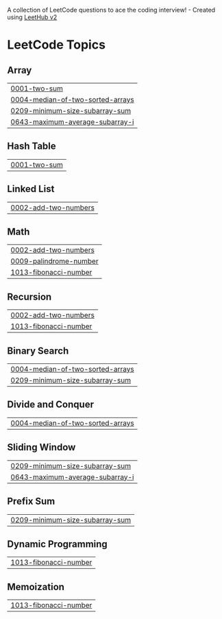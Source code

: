 A collection of LeetCode questions to ace the coding interview! - Created using [LeetHub v2](https://github.com/arunbhardwaj/LeetHub-2.0)
<!---LeetCode Topics Start-->
# LeetCode Topics
## Array
|  |
| ------- |
| [0001-two-sum](https://github.com/AjithkumarDhulipalla/leetcode/tree/master/0001-two-sum) |
| [0004-median-of-two-sorted-arrays](https://github.com/AjithkumarDhulipalla/leetcode/tree/master/0004-median-of-two-sorted-arrays) |
| [0209-minimum-size-subarray-sum](https://github.com/AjithkumarDhulipalla/leetcode/tree/master/0209-minimum-size-subarray-sum) |
| [0643-maximum-average-subarray-i](https://github.com/AjithkumarDhulipalla/leetcode/tree/master/0643-maximum-average-subarray-i) |
## Hash Table
|  |
| ------- |
| [0001-two-sum](https://github.com/AjithkumarDhulipalla/leetcode/tree/master/0001-two-sum) |
## Linked List
|  |
| ------- |
| [0002-add-two-numbers](https://github.com/AjithkumarDhulipalla/leetcode/tree/master/0002-add-two-numbers) |
## Math
|  |
| ------- |
| [0002-add-two-numbers](https://github.com/AjithkumarDhulipalla/leetcode/tree/master/0002-add-two-numbers) |
| [0009-palindrome-number](https://github.com/AjithkumarDhulipalla/leetcode/tree/master/0009-palindrome-number) |
| [1013-fibonacci-number](https://github.com/AjithkumarDhulipalla/leetcode/tree/master/1013-fibonacci-number) |
## Recursion
|  |
| ------- |
| [0002-add-two-numbers](https://github.com/AjithkumarDhulipalla/leetcode/tree/master/0002-add-two-numbers) |
| [1013-fibonacci-number](https://github.com/AjithkumarDhulipalla/leetcode/tree/master/1013-fibonacci-number) |
## Binary Search
|  |
| ------- |
| [0004-median-of-two-sorted-arrays](https://github.com/AjithkumarDhulipalla/leetcode/tree/master/0004-median-of-two-sorted-arrays) |
| [0209-minimum-size-subarray-sum](https://github.com/AjithkumarDhulipalla/leetcode/tree/master/0209-minimum-size-subarray-sum) |
## Divide and Conquer
|  |
| ------- |
| [0004-median-of-two-sorted-arrays](https://github.com/AjithkumarDhulipalla/leetcode/tree/master/0004-median-of-two-sorted-arrays) |
## Sliding Window
|  |
| ------- |
| [0209-minimum-size-subarray-sum](https://github.com/AjithkumarDhulipalla/leetcode/tree/master/0209-minimum-size-subarray-sum) |
| [0643-maximum-average-subarray-i](https://github.com/AjithkumarDhulipalla/leetcode/tree/master/0643-maximum-average-subarray-i) |
## Prefix Sum
|  |
| ------- |
| [0209-minimum-size-subarray-sum](https://github.com/AjithkumarDhulipalla/leetcode/tree/master/0209-minimum-size-subarray-sum) |
## Dynamic Programming
|  |
| ------- |
| [1013-fibonacci-number](https://github.com/AjithkumarDhulipalla/leetcode/tree/master/1013-fibonacci-number) |
## Memoization
|  |
| ------- |
| [1013-fibonacci-number](https://github.com/AjithkumarDhulipalla/leetcode/tree/master/1013-fibonacci-number) |
<!---LeetCode Topics End-->